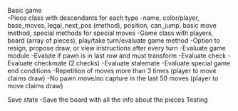 Basic game  
  -Piece class with descendants for each type
    -name, color/player, base_moves, legal_next_pos (method), position, can_jump, basic move method, special methods for special moves
  -Game class with players, board (array of pieces), play/take turn/evaluate game method
    -Option to resign, propose draw, or view instructions after every turn
  -Evaluate game module
    -Evalute if pawn is in last row and must transform
    -Evaluate check
    -Evaluate checkmate (2 checks)
    -Evaluate stalemate
    -Evaluate special game end conditions
      -Repetition of moves more than 3 times (player to move claims draw)
      -No pawn move/no capture in the last 50 moves (player to move claims draw)

Save state
  -Save the board with all the info about the pieces
Testing
